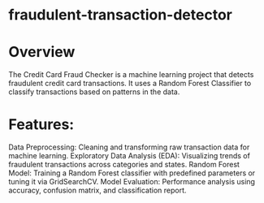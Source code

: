 # fraudulent-transaction-detector

# Overview
The Credit Card Fraud Checker is a machine learning project that detects fraudulent credit card transactions. It uses a Random Forest Classifier to classify transactions based on patterns in the data.

# Features:
Data Preprocessing: Cleaning and transforming raw transaction data for machine learning.
Exploratory Data Analysis (EDA): Visualizing trends of fraudulent transactions across categories and states.
Random Forest Model: Training a Random Forest classifier with predefined parameters or tuning it via GridSearchCV.
Model Evaluation: Performance analysis using accuracy, confusion matrix, and classification report.
